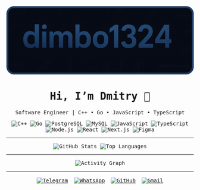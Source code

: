 <div align="center" style="font-family: 'Source Code Pro', monospace;">

<p align="center">
  <picture>
    <source media="(prefers-color-scheme: dark)" srcset="https://github.com/dimbo1324/dimbo1324/blob/main/assets/htitle.png">
    <img alt="Header" src="https://github.com/dimbo1324/dimbo1324/blob/main/assets/htitle.png">
  </picture>
</p>

<h1 align="center">Hi, I’m Dmitry 👋</h1>
<p align="center">Software Engineer | C++ • Go • JavaScript • TypeScript</p>

<div align="center">
  <img alt="C++"       src="https://img.shields.io/badge/C++-060A15?style=for-the-badge&logo=c%2B%2B&logoColor=FFC107" />
  <img alt="Go"        src="https://img.shields.io/badge/Go-060A15?style=for-the-badge&logo=go&logoColor=FFC107" />
  <img alt="PostgreSQL"src="https://img.shields.io/badge/PostgreSQL-060A15?style=for-the-badge&logo=postgresql&logoColor=FFC107" />
  <img alt="MySQL"     src="https://img.shields.io/badge/MySQL-060A15?style=for-the-badge&logo=mysql&logoColor=FFC107" />
  <img alt="JavaScript"src="https://img.shields.io/badge/JavaScript-060A15?style=for-the-badge&logo=javascript&logoColor=FFC107" />
  <img alt="TypeScript"src="https://img.shields.io/badge/TypeScript-060A15?style=for-the-badge&logo=typescript&logoColor=FFC107" />
  <img alt="Node.js"   src="https://img.shields.io/badge/Node.js-060A15?style=for-the-badge&logo=node.js&logoColor=FFC107" />
  <img alt="React"     src="https://img.shields.io/badge/React-060A15?style=for-the-badge&logo=react&logoColor=FFC107" />
  <img alt="Next.js"   src="https://img.shields.io/badge/Next.js-060A15?style=for-the-badge&logo=next.js&logoColor=FFC107" />
  <img alt="Figma"     src="https://img.shields.io/badge/Figma-060A15?style=for-the-badge&logo=figma&logoColor=FFC107" />
</div>

---

<div align="center">
  <img alt="GitHub Stats" src="https://github-readme-stats.vercel.app/api?username=dimbo1324&show_icons=true&theme=dark&hide_border=true" />
  <img alt="Top Languages" src="https://github-readme-stats.vercel.app/api/top-langs/?username=dimbo1324&layout=compact&theme=dark&hide_border=true" />
</div>

---

<div align="center">
  <img alt="Activity Graph" src="https://github-readme-activity-graph.vercel.app/graph?username=dimbo1324&theme=github-dark&hide_border=true" />
</div>

---

<div align="center" style="display: flex; justify-content: center; gap: 16px; margin-top: 16px;">
  <a href="https://t.me/dimbo1324" title="Telegram">
    <img alt="Telegram" src="https://img.shields.io/badge/Telegram-060A15?style=for-the-badge&logo=telegram&logoColor=2CA5E0" />
  </a>
  <a href="https://wa.me/79049265729" title="WhatsApp">
    <img alt="WhatsApp" src="https://img.shields.io/badge/WhatsApp-060A15?style=for-the-badge&logo=whatsapp&logoColor=25D366" />
  </a>
  <a href="https://github.com/dimaprihodko180" title="GitHub">
    <img alt="GitHub" src="https://img.shields.io/badge/GitHub-060A15?style=for-the-badge&logo=github&logoColor=FFFFFF" />
  </a>
  <a href="mailto:dimaprihodko180@gmail.com?subject=Hello%20Dmitry&body=I%20came%20across%20your%20GitHub%20profile%20and%20...">
    <img alt="Gmail" src="https://img.shields.io/badge/Gmail-060A15?style=for-the-badge&logo=gmail&logoColor=D14836" />
  </a>
</div>
</div>

